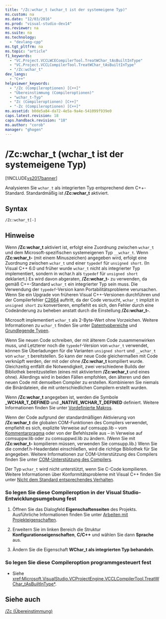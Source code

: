```yaml
---
title: "/Zc:wchar_t (wchar_t ist der systemeigene Typ)"
ms.custom: na
ms.date: "12/03/2016"
ms.prod: "visual-studio-dev14"
ms.reviewer: na
ms.suite: na
ms.technology: 
  - "devlang-cpp"
ms.tgt_pltfrm: na
ms.topic: "article"
f1_keywords: 
  - "VC.Project.VCCLWCECompilerTool.TreatWChar_tAsBuiltInType"
  - "VC.Project.VCCLCompilerTool.TreatWChar_tAsBuiltInType"
  - "/Zc:wchar_t"
dev_langs: 
  - "C++"
helpviewer_keywords: 
  - "/Zc (Compileroptionen) [C++]"
  - "Übereinstimmung (Compileroptionen)"
  - "wchar_t-Typ"
  - "Zc (Compileroptionen) [C++]"
  - "-Zc (Compileroptionen) [C++]"
ms.assetid: b0de5a84-da72-4e5a-9a4e-541099f939e0
caps.latest.revision: 18
caps.handback.revision: "18"
ms.author: "corob"
manager: "ghogen"
---
```

# /Zc:wchar_t (wchar_t ist der systemeigene Typ)
[!INCLUDE[vs2017banner](../../assembler/inline/includes/vs2017banner.md)]

Analysieren Sie `wchar_t` als integrierten Typ entsprechend dem C\+\+\-Standard.  Standardmäßig ist **\/Zc:wchar\_t** aktiviert.  
  
## Syntax  
  
```  
/Zc:wchar_t[-]  
```  
  
## Hinweise  
 Wenn **\/Zc:wchar\_t** aktiviert ist, erfolgt eine Zuordnung zwischen `wchar_t` und dem Microsoft\-spezifischen systemeigenen Typ `__wchar_t`.  Wenn **\/Zc:wchar\_t\-** \(mit einem Minuszeichen\) angegeben wird, erfolgt eine Zuordnung zwischen `wchar_t` und einer `typedef` für `unsigned short`.  \(In Visual C\+\+ 6.0 und früher wurde `wchar_t` nicht als integrierter Typ implementiert, sondern in wchar.h als `typedef` für `unsigned short` deklariert.\) Es wird davon abgeraten, **\/Zc:wchar\_t\-** zu verwenden, da gemäß C\+\+\-Standard `wchar_t` ein integrierter Typ sein muss.  Die Verwendung der `typedef`\-Version kann Portabilitätsprobleme verursachen.  Wenn Sie ein Upgrade von früheren Visual C\+\+\-Versionen durchführen und der Compilerfehler [C2664](../../error-messages/compiler-errors-2/compiler-error-c2664.md) auftritt, da der Code versucht, `wchar_t` implizit in `unsigned short` zu konvertieren, empfiehlt es sich, den Fehler durch eine Codeänderung zu beheben anstatt durch die Einstellung **\/Zc:wchar\_t\-**.  
  
 Microsoft implementiert `wchar_t` als 2\-Byte\-Wert ohne Vorzeichen.  Weitere Informationen zu `wchar_t` finden Sie unter [Datentypbereiche](../../cpp/data-type-ranges.md) und [Grundlegende Typen](../../cpp/fundamental-types-cpp.md).  
  
 Wenn Sie neuen Code schreiben, der mit älterem Code zusammenwirken muss, und Letzterer noch die `typedef`\-Version von `wchar_t` verwendet, können Sie Überladungen für die Varianten `unsigned short` und `__wchar_t` von `wchar_t` bereitstellen. So kann der neue Code gleichermaßen mit Code verknüpft werden, der mit oder ohne **\/Zc:wchar\_t** kompiliert wurde.  Gleichzeitig entfällt die Notwendigkeit, zwei verschiedene Builds der Bibliothek bereitzustellen \(eines mit aktiviertem **\/Zc:wchar\_t** und eines ohne\).  Allerdings wird in beiden Fällen empfohlen, den älteren und den neuen Code mit demselben Compiler zu erstellen.  Kombinieren Sie niemals die Binärdateien, die mit unterschiedlichen Compilern erstellt wurden.  
  
 Wenn **\/Zc:wchar\_t** angegeben ist, werden die Symbole **\_WCHAR\_T\_DEFINED** und **\_NATIVE\_WCHAR\_T\_DEFINED** definiert.  Weitere Informationen finden Sie unter [Vordefinierte Makros](../../preprocessor/predefined-macros.md).  
  
 Wenn der Code aufgrund der standardmäßigen Aktivierung von **\/Zc:wchar\_t** die globalen COM\-Funktionen des Compilers verwendet, empfiehlt es sich, explizite Verweise auf comsupp.lib – vom [Kommentarpragma](../../preprocessor/comment-c-cpp.md) oder von der Befehlszeile aus – in Verweise auf comsuppw.lib oder zu comsuppwd.lib zu ändern.  \(Wenn Sie mit **\/Zc:wchar\_t\-** kompilieren müssen, verwenden Sie comsupp.lib.\) Wenn Sie die comdef.h\-Headerdatei einschließen, wird die richtige Bibliothek für Sie angegeben.  Weitere Informationen zur COM\-Unterstützung des Compilers finden Sie unter [COM\-Unterstützung des Compilers](../../cpp/compiler-com-support.md).  
  
 Der Typ `wchar_t` wird nicht unterstützt, wenn Sie C\-Code kompilieren.  Weitere Informationen über Konformitätsprobleme mit Visual C\+\+ finden Sie unter [Nicht dem Standard entsprechendes Verhalten](../../cpp/nonstandard-behavior.md).  
  
### So legen Sie diese Compileroption in der Visual Studio\-Entwicklungsumgebung fest  
  
1.  Öffnen Sie das Dialogfeld **Eigenschaftenseiten** des Projekts.  Ausführliche Informationen finden Sie unter [Arbeiten mit Projekteigenschaften](../../ide/working-with-project-properties.md).  
  
2.  Erweitern Sie im linken Bereich die Struktur **Konfigurationseigenschaften**, **C\/C\+\+** und wählen Sie dann **Sprache** aus.  
  
3.  Ändern Sie die Eigenschaft **WChar\_t als integrierten Typ behandeln**.  
  
### So legen Sie diese Compileroption programmgesteuert fest  
  
-   Siehe <xref:Microsoft.VisualStudio.VCProjectEngine.VCCLCompilerTool.TreatWChar_tAsBuiltInType*>.  
  
## Siehe auch  
 [\/Zc \(Übereinstimmung\)](../../build/reference/zc-conformance.md)